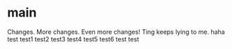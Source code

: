 # main
Changes.
More changes.
Even more changes!
Ting keeps lying to me.
haha
test
test1
test2
test3
test4
test5
test6
test
test
